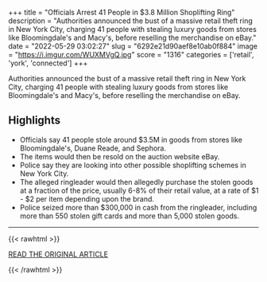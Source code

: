 +++
title = "Officials Arrest 41 People in $3.8 Million Shoplifting Ring"
description = "Authorities announced the bust of a massive retail theft ring in New York City, charging 41 people with stealing luxury goods from stores like Bloomingdale's and Macy's, before reselling the merchandise on eBay."
date = "2022-05-29 03:02:27"
slug = "6292e21d90aef8e10ab0f884"
image = "https://i.imgur.com/WUXMVgQ.jpg"
score = "1316"
categories = ['retail', 'york', 'connected']
+++

Authorities announced the bust of a massive retail theft ring in New York City, charging 41 people with stealing luxury goods from stores like Bloomingdale's and Macy's, before reselling the merchandise on eBay.

## Highlights

- Officials say 41 people stole around $3.5M in goods from stores like Bloomingdale's, Duane Reade, and Sephora.
- The items would then be resold on the auction website eBay.
- Police say they are looking into other possible shoplifting schemes in New York City.
- The alleged ringleader would then allegedly purchase the stolen goods at a fraction of the price, usually 6-8% of their retail value, at a rate of $1 - $2 per item depending upon the brand.
- Police seized more than $300,000 in cash from the ringleader, including more than 550 stolen gift cards and more than 5,000 stolen goods.

---

{{< rawhtml >}}
  <p class="article-category">
    <a target="_blank" href="https://www.fox5ny.com/news/ny-arrests-41-connected-to-3-5m-retail-theft-ring.amp">READ THE ORIGINAL ARTICLE</a>
  </p>
{{< /rawhtml >}}
